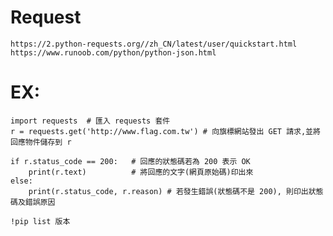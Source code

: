 # Request
```https://2.python-requests.org//zh_CN/latest/user/quickstart.html```
```https://www.runoob.com/python/python-json.html```

# EX:
```
import requests  # 匯入 requests 套件
r = requests.get('http://www.flag.com.tw') # 向旗標網站發出 GET 請求,並將回應物件儲存到 r

if r.status_code == 200:   # 回應的狀態碼若為 200 表示 OK
    print(r.text)          # 將回應的文字(網頁原始碼)印出來
else:
    print(r.status_code, r.reason) # 若發生錯誤(狀態碼不是 200), 則印出狀態碼及錯誤原因
```
```
!pip list 版本
